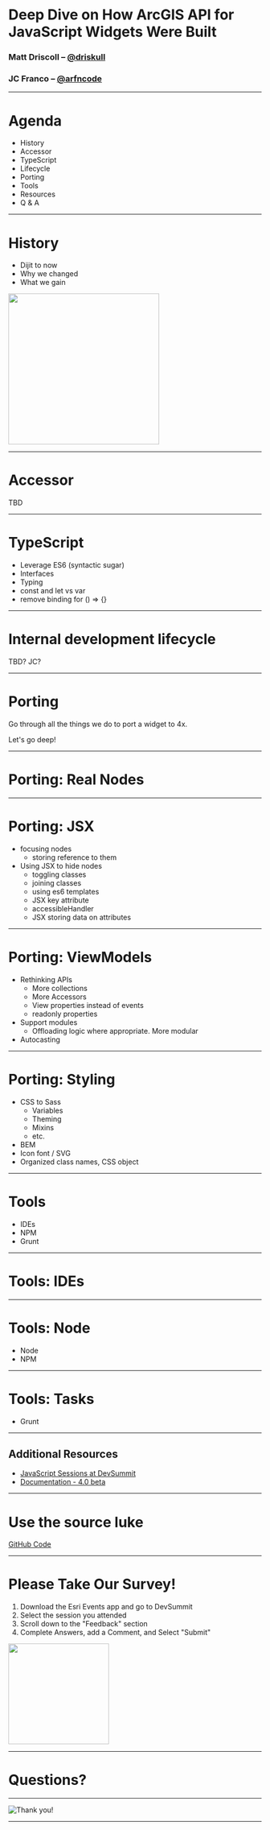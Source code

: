 <!-- .slide: data-background="../reveal.js/img/title.png" class="center" -->

# Deep Dive on How ArcGIS API for JavaScript Widgets Were Built

### Matt Driscoll – [@driskull](https://twitter.com/driskull)
### JC Franco – [@arfncode](https://twitter.com/arfncode)

---

# Agenda

- History
- Accessor
- TypeScript
- Lifecycle
- Porting
- Tools
- Resources
- Q & A

---

# History

- Dijit to now
- Why we changed
- What we gain

<img src="images/dos.gif" width="300">

---

# Accessor

TBD

---

# TypeScript

- Leverage ES6 (syntactic sugar)
- Interfaces
- Typing
- const and let vs var
- remove binding for () => {}

---

# Internal development lifecycle

TBD? JC?

---

# Porting

Go through all the things we do to port a widget to 4x.

Let's go deep!

---

# Porting: Real Nodes

---


# Porting: JSX

- focusing nodes
  - storing reference to them
- Using JSX to hide nodes
  - toggling classes
  - joining classes
  - using es6 templates
  - JSX key attribute
  - accessibleHandler
  - JSX storing data on attributes

---

# Porting: ViewModels

- Rethinking APIs
  - More collections
  - More Accessors
  - View properties instead of events
  - readonly properties
- Support modules
  - Offloading logic where appropriate. More modular
- Autocasting

---

# Porting: Styling

- CSS to Sass
  - Variables
  - Theming
  - Mixins
  - etc.
- BEM
- Icon font / SVG
- Organized class names, CSS object

---

# Tools

- IDEs
- NPM
- Grunt

---

# Tools: IDEs

---

# Tools: Node

- Node
- NPM

---

# Tools: Tasks

- Grunt

---

## Additional Resources

- [JavaScript Sessions at DevSummit](https://devsummit.schedule.esri.com/#search/sessions/q:javascript)
- [Documentation - 4.0 beta](https://developers.arcgis.com/javascript/beta/)

---

# Use the source luke

[GitHub Code](https://github.com/jcfranco/dev-summit-2017-widgets-deep-dive)

---

# Please Take Our Survey!

1. Download the Esri Events app and go to DevSummit
2. Select the session you attended
3. Scroll down to the "Feedback" section
4. Complete Answers, add a Comment, and Select "Submit"

<img src="images/submit-feedback.png" width="200">

---

# Questions?

---

![Thank you!](images/thanks.gif)

---

<!-- .slide: data-background="../reveal.js/img/end.png" -->

